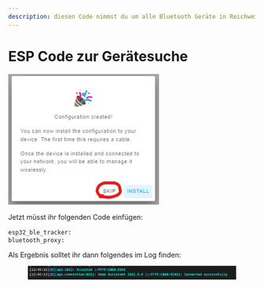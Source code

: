 ```yaml
---
description: diesen Code nimmst du um alle Bluetooth Geräte in Reichweite zu finden.
---
```


# ESP Code zur Gerätesuche

![](<../../../.gitbook/assets/image (3).png>)

Jetzt müsst ihr folgenden Code einfügen:

```
esp32_ble_tracker:
bluetooth_proxy:
```

Als Ergebnis solltet ihr dann folgendes im Log finden:

<figure><img src="../../../.gitbook/assets/image (5) (2).png" alt=""><figcaption></figcaption></figure>
